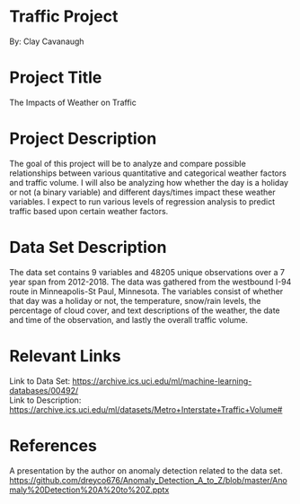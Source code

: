 # Traffic Project
By: Clay Cavanaugh
# Project Title
The Impacts of Weather on Traffic
# Project Description
The goal of this project will be to analyze and compare possible relationships between various quantitative and categorical weather factors and traffic volume. I will also be analyzing how whether the day is a holiday or not (a binary variable) and different days/times impact these weather variables. I expect to run various levels of regression analysis to predict traffic based upon certain weather factors. 

# Data Set Description
The data set contains 9 variables and 48205 unique observations over a 7 year span from 2012-2018. The data was gathered from the westbound I-94 route in Minneapolis-St Paul, Minnesota. The variables consist of whether that day was a holiday or not, the temperature, snow/rain levels, the percentage of cloud cover, and text descriptions of the weather, the date and time of the observation, and lastly the overall traffic volume. 
# Relevant Links
Link to Data Set: https://archive.ics.uci.edu/ml/machine-learning-databases/00492/  
Link to Description: https://archive.ics.uci.edu/ml/datasets/Metro+Interstate+Traffic+Volume#

# References
A presentation by the author on anomaly detection related to the data set.  
https://github.com/dreyco676/Anomaly_Detection_A_to_Z/blob/master/Anomaly%20Detection%20A%20to%20Z.pptx
